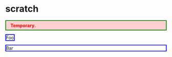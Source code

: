 # scratch

<div style="border-style: solid; border-color: green; border-width: 2px; color: red; background: #ffd0d0; padding: 0.4em 1em; font-weight: bold;">
Temporary.
</div>

<p><span style="border-style: solid; border-color: blue; border-width: 2px;">Foo</span></p>

<p style="border-style: solid; border-color: blue; border-width: 2px;">Bar</p>
